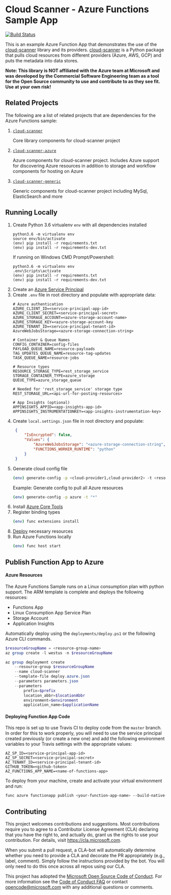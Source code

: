 # Cloud Scanner - Azure Functions Sample App

[![Build Status](https://travis-ci.com/Microsoft/cloud-scanner-azure-functions-sample.svg?branch=master)](https://travis-ci.com/Microsoft/cloud-scanner-azure-functions-sample)

This is an example Azure Function App that demonstrates the use of the [cloud-scanner](https://github.com/Microsoft/cloud-scanner) library and its providers. [cloud-scanner](https://github.com/Microsoft/cloud-scanner) is a Python package that pulls cloud resources from different providers (Azure, AWS, GCP) and puts the metadata into data stores.

**Note: This library is NOT affiliated with the Azure team at Microsoft and was developed by the Commercial Software Engineering team as a tool for the Open Source community to use and contribute to as they see fit. Use at your own risk!**

## Related Projects
The following are a list of related projects that are dependencies for the Azure Functions sample:

1. [`cloud-scanner`](https://github.com/Microsoft/cloud-scanner)
    
    Core library components for cloud-scanner project
2. [`cloud-scanner-azure`](https://github.com/Microsoft/cloud-scanner-azure)

    Azure components for cloud-scanner project. Includes Azure support for discovering Azure resources in addition to storage and workflow components for hosting on Azure
3. [`cloud-scanner-generic`](https://github.com/Microsoft/cloud-scanner-generic)

    Generic components for cloud-scanner project including MySql, ElasticSearch and more

## Running Locally
1. Create Python 3.6 virtualenv `env` with all dependencies installed
    ```
    python3.6 -m virtualenv env
    source env/bin/activate
    (env) pip install -r requirements.txt
    (env) pip install -r requirements-dev.txt
    ```
   If running on Windows CMD Prompt/Powershell:
   ```
   python3.6 -m virtualenv env
   .env\Scripts\activate
   (env) pip install -r requirements.txt
   (env) pip install -r requirements-dev.txt
   ```
2. Create an [Azure Service Principal](docs/md/service-principal.md)
3. Create `.env` file in root directory and populate with appropriate data:
    ```
    # Azure authentication
    AZURE_CLIENT_ID=<service-principal-app-id>
    AZURE_CLIENT_SECRET=<service-principal-secret>
    AZURE_STORAGE_ACCOUNT=<azure-storage-account-name>
    AZURE_STORAGE_KEY=<azure-storage-account-key
    AZURE_TENANT_ID=<service-principal-tenant-id>
    AzureWebJobsStorage=<azure-storage-connection-string>

    # Container & Queue Names
    CONFIG_CONTAINER=config-files
    PAYLOAD_QUEUE_NAME=resource-payloads
    TAG_UPDATES_QUEUE_NAME=resource-tag-updates
    TASK_QUEUE_NAME=resource-jobs

    # Resource types
    RESOURCE_STORAGE_TYPE=rest_storage_service
    STORAGE_CONTAINER_TYPE=azure_storage
    QUEUE_TYPE=azure_storage_queue

    # Needed for 'rest_storage_service' storage type
    REST_STORAGE_URL=<api-url-for-posting-resources>
    
    # App Insights (optional)
    APPINSIGHTS_APPID=<app-insights-app-id>
    APPINSIGHTS_INSTRUMENTATIONKEY=<app-insights-instrumentation-key>
    ```
4. Create `local.settings.json` file in root directory and populate:
   ```json
    {
        "IsEncrypted": false,
        "Values": {
            "AzureWebJobsStorage": "<azure-storage-connection-string",
            "FUNCTIONS_WORKER_RUNTIME": "python"
        }
    }
   ```
5. Generate cloud config file
   ```bash
   (env) generate-config -p <cloud-provider1,cloud-provider2> -t <resource-type1,resource-type2>
   ```
   Example: Generate config to pull all Azure resources
   ```bash
   (env) generate-config -p azure -t "*"
   ```
6. Install [Azure Core Tools](https://docs.microsoft.com/en-us/azure/azure-functions/functions-run-local)
7. Register binding types
   ```bash
   (env) func extensions install
   ```
8.  [Deploy](docs/md/deployment.md) necessary resources
9.  Run Azure Functions locally
    ```bash
    (env) func host start
    ```

## Publish Function App to Azure

#### Azure Resources

The Azure Functions Sample runs on a Linux consumption plan with python support.  The ARM template is complete and deploys the following resources:
- Functions App
- Linux Consumption App Service Plan
- Storage Account
- Application Insights

Automatically deploy using the `deployments/deploy.ps1` or the following Azure CLI commands.
```powershell
$resourceGroupName = <resource-group-name>
az group create -l westus -n $resourceGroupName

az group deployment create 
    --resource-group $resourceGroupName 
    --name cloud-scanner 
    --template-file deploy.azure.json 
    --parameters parameters.json 
    --parameters 
        prefix=$prefix 
        location_abbr=$locationAbbr 
        environment=$environment 
        application_name=$applicationName
```

#### Deploying Function App Code

This repo is set up to use Travis CI to deploy code from the `master` branch. In order for this to work properly, you will need to use the service principal created previously (or create a new one) and add the following environment variables to your Travis settings with the appropriate values: 

```
AZ_SP_ID=<service-principal-app-id>
AZ_SP_SECRET=<service-principal-secret>
AZ_TENANT_ID=<service-principal-tenant-id>
GITHUB_TOKEN=<github-token>
AZ_FUNCTIONS_APP_NAME=<name-of-functions-app>
```

To deploy from your machine, create and activate your virtual environment and run:

```bash
func azure functionapp publish <your-function-app-name> --build-native-deps --force
```

## Contributing

This project welcomes contributions and suggestions.  Most contributions require you to agree to a
Contributor License Agreement (CLA) declaring that you have the right to, and actually do, grant us
the rights to use your contribution. For details, visit https://cla.microsoft.com.

When you submit a pull request, a CLA-bot will automatically determine whether you need to provide
a CLA and decorate the PR appropriately (e.g., label, comment). Simply follow the instructions
provided by the bot. You will only need to do this once across all repos using our CLA.

This project has adopted the [Microsoft Open Source Code of Conduct](https://opensource.microsoft.com/codeofconduct/).
For more information see the [Code of Conduct FAQ](https://opensource.microsoft.com/codeofconduct/faq/) or
contact [opencode@microsoft.com](mailto:opencode@microsoft.com) with any additional questions or comments.
